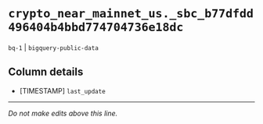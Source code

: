 # `crypto_near_mainnet_us._sbc_b77dfdd496404b4bbd774704736e18dc`
`bq-1` | `bigquery-public-data`

## Column details
* [TIMESTAMP] `last_update`

-------------------------------------------------------------------------------
*Do not make edits above this line.*
